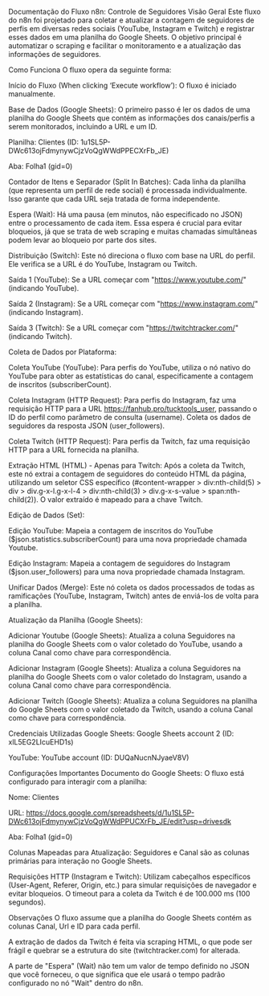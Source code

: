 Documentação do Fluxo n8n: Controle de Seguidores
Visão Geral
Este fluxo do n8n foi projetado para coletar e atualizar a contagem de seguidores de perfis em diversas redes sociais (YouTube, Instagram e Twitch) e registrar esses dados em uma planilha do Google Sheets. O objetivo principal é automatizar o scraping e facilitar o monitoramento e a atualização das informações de seguidores.

Como Funciona
O fluxo opera da seguinte forma:

Início do Fluxo (When clicking ‘Execute workflow’): O fluxo é iniciado manualmente.

Base de Dados (Google Sheets): O primeiro passo é ler os dados de uma planilha do Google Sheets que contém as informações dos canais/perfis a serem monitorados, incluindo a URL e um ID.

Planilha: Clientes (ID: 1u1SL5P-DWc613ojFdmynywCjzVoQgWWdPPECXrFb_JE)

Aba: Folha1 (gid=0)

Contador de Itens e Separador (Split In Batches): Cada linha da planilha (que representa um perfil de rede social) é processada individualmente. Isso garante que cada URL seja tratada de forma independente.

Espera (Wait): Há uma pausa (em minutos, não especificado no JSON) entre o processamento de cada item. Essa espera é crucial para evitar bloqueios, já que se trata de web scraping e muitas chamadas simultâneas podem levar ao bloqueio por parte dos sites.

Distribuição (Switch): Este nó direciona o fluxo com base na URL do perfil. Ele verifica se a URL é do YouTube, Instagram ou Twitch.

Saída 1 (YouTube): Se a URL começar com "https://www.youtube.com/" (indicando YouTube).

Saída 2 (Instagram): Se a URL começar com "https://www.instagram.com/" (indicando Instagram).

Saída 3 (Twitch): Se a URL começar com "https://twitchtracker.com/" (indicando Twitch).

Coleta de Dados por Plataforma:

Coleta YouTube (YouTube): Para perfis do YouTube, utiliza o nó nativo do YouTube para obter as estatísticas do canal, especificamente a contagem de inscritos (subscriberCount).

Coleta Instagram (HTTP Request): Para perfis do Instagram, faz uma requisição HTTP para a URL https://fanhub.pro/tucktools_user, passando o ID do perfil como parâmetro de consulta (username). Coleta os dados de seguidores da resposta JSON (user_followers).

Coleta Twitch (HTTP Request): Para perfis da Twitch, faz uma requisição HTTP para a URL fornecida na planilha.

Extração HTML (HTML) - Apenas para Twitch: Após a coleta da Twitch, este nó extrai a contagem de seguidores do conteúdo HTML da página, utilizando um seletor CSS específico (#content-wrapper > div:nth-child(5) > div > div.g-x-l.g-x-l-4 > div:nth-child(3) > div.g-x-s-value > span:nth-child(2)). O valor extraído é mapeado para a chave Twitch.

Edição de Dados (Set):

Edição YouTube: Mapeia a contagem de inscritos do YouTube ($json.statistics.subscriberCount) para uma nova propriedade chamada Youtube.

Edição Instagram: Mapeia a contagem de seguidores do Instagram ($json.user_followers) para uma nova propriedade chamada Instagram.

Unificar Dados (Merge): Este nó coleta os dados processados de todas as ramificações (YouTube, Instagram, Twitch) antes de enviá-los de volta para a planilha.

Atualização da Planilha (Google Sheets):

Adicionar Youtube (Google Sheets): Atualiza a coluna Seguidores na planilha do Google Sheets com o valor coletado do YouTube, usando a coluna Canal como chave para correspondência.

Adicionar Instagram (Google Sheets): Atualiza a coluna Seguidores na planilha do Google Sheets com o valor coletado do Instagram, usando a coluna Canal como chave para correspondência.

Adicionar Twitch (Google Sheets): Atualiza a coluna Seguidores na planilha do Google Sheets com o valor coletado da Twitch, usando a coluna Canal como chave para correspondência.

Credenciais Utilizadas
Google Sheets: Google Sheets account 2 (ID: xlL5EG2LIcuEHD1s)

YouTube: YouTube account (ID: DUQaNucnNJyaeV8V)

Configurações Importantes
Documento do Google Sheets: O fluxo está configurado para interagir com a planilha:

Nome: Clientes

URL: https://docs.google.com/spreadsheets/d/1u1SL5P-DWc613ojFdmynywCjzVoQgWWdPPUCXrFb_JE/edit?usp=drivesdk

Aba: Folha1 (gid=0)

Colunas Mapeadas para Atualização: Seguidores e Canal são as colunas primárias para interação no Google Sheets.

Requisições HTTP (Instagram e Twitch): Utilizam cabeçalhos específicos (User-Agent, Referer, Origin, etc.) para simular requisições de navegador e evitar bloqueios. O timeout para a coleta da Twitch é de 100.000 ms (100 segundos).

Observações
O fluxo assume que a planilha do Google Sheets contém as colunas Canal, Url e ID para cada perfil.

A extração de dados da Twitch é feita via scraping HTML, o que pode ser frágil e quebrar se a estrutura do site (twitchtracker.com) for alterada.

A parte de "Espera" (Wait) não tem um valor de tempo definido no JSON que você forneceu, o que significa que ele usará o tempo padrão configurado no nó "Wait" dentro do n8n.
